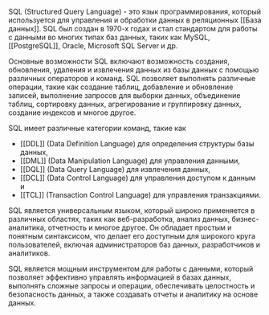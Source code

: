 SQL (Structured Query Language) - это язык программирования, который используется для управления и обработки данных в реляционных [[База данных]]. SQL был создан в 1970-х годах и стал стандартом для работы с данными во многих типах баз данных, таких как MySQL, [[PostgreSQL]], Oracle, Microsoft SQL Server и др.

Основные возможности SQL включают возможность создания, обновления, удаления и извлечения данных из базы данных с помощью различных операторов и команд. SQL позволяет выполнять различные операции, такие как создание таблиц, добавление и обновление записей, выполнение запросов для выборки данных, объединение таблиц, сортировку данных, агрегирование и группировку данных, создание индексов и многое другое.

SQL имеет различные категории команд, такие как
- [[DDL]] (Data Definition Language) для определения структуры базы данных,
- [[DML]] (Data Manipulation Language) для управления данными,
- [[DQL]] (Data Query Language) для извлечения данных,
- [[DCL]] (Data Control Language) для управления доступом к данным и
- [[TCL]] (Transaction Control Language) для управления транзакциями.

SQL является универсальным языком, который широко применяется в различных областях, таких как веб-разработка, анализ данных, бизнес-аналитика, отчетность и многое другое. Он обладает простым и понятным синтаксисом, что делает его доступным для широкого круга пользователей, включая администраторов баз данных, разработчиков и аналитиков.

SQL является мощным инструментом для работы с данными, который позволяет эффективно управлять информацией в базах данных, выполнять сложные запросы и операции, обеспечивать целостность и безопасность данных, а также создавать отчеты и аналитику на основе данных.